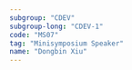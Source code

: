```yaml
---
subgroup: "CDEV"
subgroup-long: "CDEV-1"
code: "MS07"
tag: "Minisymposium Speaker"
name: "Dongbin Xiu"
---
```

